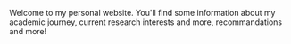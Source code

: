 Welcome to my personal website. You'll find some information about my academic journey, current research interests and more, recommandations and more!